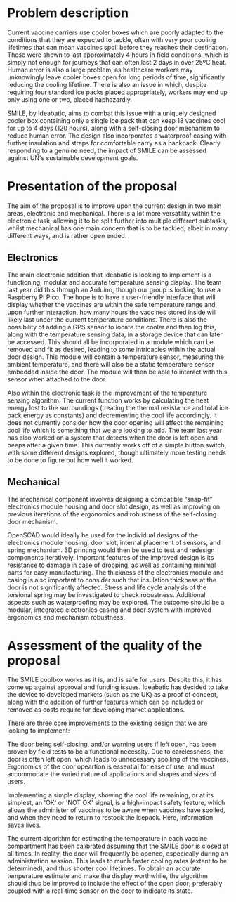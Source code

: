 # Problem description


<!-- Brief overview of the problem, context and engineering approach to tackle the problem.-->

Current vaccine carriers use cooler boxes which are poorly adapted to the conditions that they are expected to tackle, often with very poor cooling lifetimes that can mean vaccines spoil before they reaches their destination. These were shown to last approximately 4 hours in field conditions, which is simply not enough for journeys that can often last 2 days in over 25ºC heat. Human error is also a large problem, as healthcare workers may unknowingly leave cooler boxes open for long periods of time, significantly reducing the cooling lifetime. There is also an issue in which, despite requiring four standard ice packs placed appropriately, workers may end up only using one or two, placed haphazardly. 

SMILE, by Ideabatic, aims to combat this issue with a uniquely designed cooler box containing only a single ice pack that can keep 18 vaccines cool for up to 4 days (120 hours), along with a self-closing door mechanism to reduce human error. The design also incorporates a waterproof casing with further insulation and straps for comfortable carry as a backpack. Clearly responding to a genuine need, the impact of SMILE can be assessed against UN's sustainable development goals. 


# Presentation of the proposal

<!--Technical aspects may be described here--> 

The aim of the proposal is to improve upon the current design in two main areas, electronic and mechanical. There is a lot more versatility within the electronic task, allowing it to be split further into multiple different subtasks, whilst mechanical has one main concern that is to be tackled, albeit in many different ways, and is rather open ended. 

## Electronics
The main electronic addition that Ideabatic is looking to implement is a functioning, modular and accurate temperature sensing display. The team last year did this through an Arduino, though our group is looking to use a Raspberry Pi Pico. The hope is to have a user-friendly interface that will display whether the vaccines are within the safe temperature range and, upon further interaction, how many hours the vaccines stored inside will likely last under the current temperature conditions. There is also the possibility of adding a GPS sensor to locate the cooler and then log this, along with the temperature sensing data, in a storage device that can later be accessed. This should all be incorporated in a module which can be removed and fit as desired, leading to some intricacies within the actual door design. This module will contain a temperature sensor, measuring the ambient temperature, and there will also be a static temperature sensor embedded inside the door. The module will then be able to interact with this sensor when attached to the door. 


Also within the electronic task is the improvement of the temperature sensing algorithm. The current function works by calculating the heat energy lost to the surroundings (treating the thermal resistance and total ice pack energy as constants) and decrementing the cool life accordingly. It does not currently consider how the door opening will affect the remaining cool life which is something that we are looking to add. The team last year has also worked on a system that detects when the door is left open and beeps after a given time. This currently works off of a simple button switch, with some different designs explored, though ultimately more testing needs to be done to figure out how well it worked.

## Mechanical
The mechanical component involves designing a compatible “snap-fit” electronics module housing and door slot design, as well as improving on previous iterations of the ergonomics and robustness of the self-closing door mechanism.


OpenSCAD would ideally be used for the individual designs of the electronics module housing, door slot, internal placement of sensors, and spring mechanism. 3D printing would then be used to test and redesign components iteratively. Important features of the improved design is its resistance to damage in case of dropping, as well as containing minimal parts for easy manufacturing. The thickness of the electronics module and casing is also important to consider such that insulation thickness at the door is not significantly affected. Stress and life cycle analysis of the torsional spring may be investigated to check robustness. Additional aspects such as waterproofing may be explored. The outcome should be a modular, integrated electronics casing and door system with improved ergonomics and mechanism robustness.


# Assessment of the quality of the proposal

<!--Evaluate its value in the context of the project. What will it solve, is it safe, etc. Check Lara’s slides for what to cover.-->


The SMILE coolbox works as it is, and is safe for users. Despite this, it has come up against approval and funding issues. Ideabatic has decided to take the device to developed markets (such as the UK) as a proof of concept, along with the addition of further features which can be included or removed as costs require for developing market applications. 


There are three core improvements to the existing design that we are looking to implement:

The door being self-closing, and/or warning users if left open, has been proven by field tests to be a functional necessity. Due to carelessness, the door is often left open, which leads to unnecessary spoiling of the vaccines. Ergonomics of the door opeartion is essential for ease of use, and must accommodate the varied nature of applications and shapes and sizes of users. 


Implementing a simple display, showing the cool life remaining, or at its simplest, an 'OK' or 'NOT OK' signal, is a high-impact safety feature, which allows the administer of vaccines to be aware when vaccines have spoiled, and when they need to return to restock the icepack. Here, information saves lives. 

The current algorithm for estimating the temperature in each vaccine compartment has been calibrated assuming that the SMILE door is closed at all times. In reality, the door will frequently be opened, especically during an administration session. This leads to much faster cooling rates (extent to be determined), and thus shorter cool lifetimes. To obtain an accurate temperature estimate and make the display worthwhile, the algorithm should thus be improved to include the effect of the open door; preferably coupled with a real-time sensor on the door to indicate its state. 
